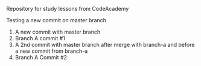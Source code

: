 Repository for study lessons from CodeAcademy

Testing a new commit on master branch

1) A new commit with master branch
2) Branch A commit #1
3) A 2nd commit with master branch after merge with branch-a and before a new commit from branch-a
4) Branch A Commit #2
